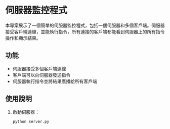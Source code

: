 # 伺服器監控程式

本專案展示了一個簡單的伺服器監控程式，包括一個伺服器和多個客戶端。伺服器接受客戶端連線，並能執行指令，所有連接的客戶端都能看到伺服器上的所有指令操作和顯示結果。

## 功能

- 伺服器接受多個客戶端連線
- 客戶端可以向伺服器發送指令
- 伺服器執行指令並將結果廣播給所有客戶端

## 使用說明

1. 啟動伺服器：
   ```sh
   python server.py
